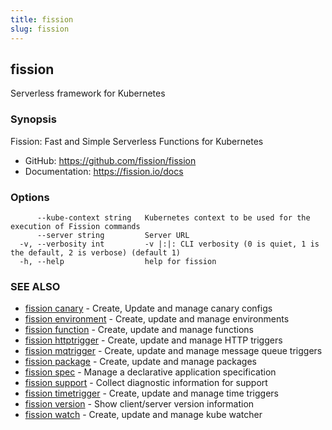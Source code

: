 ```yaml
---
title: fission
slug: fission
---
```

## fission

Serverless framework for Kubernetes

### Synopsis

Fission: Fast and Simple Serverless Functions for Kubernetes

 * GitHub: https://github.com/fission/fission
 * Documentation: https://fission.io/docs


### Options

```
      --kube-context string   Kubernetes context to be used for the execution of Fission commands
      --server string         Server URL
  -v, --verbosity int         -v |:|: CLI verbosity (0 is quiet, 1 is the default, 2 is verbose) (default 1)
  -h, --help                  help for fission
```

### SEE ALSO

* [fission canary](/docs/fission-cli/fission_canary/)	 - Create, Update and manage canary configs
* [fission environment](/docs/fission-cli/fission_environment/)	 - Create, update and manage environments
* [fission function](/docs/fission-cli/fission_function/)	 - Create, update and manage functions
* [fission httptrigger](/docs/fission-cli/fission_httptrigger/)	 - Create, update and manage HTTP triggers
* [fission mqtrigger](/docs/fission-cli/fission_mqtrigger/)	 - Create, update and manage message queue triggers
* [fission package](/docs/fission-cli/fission_package/)	 - Create, update and manage packages
* [fission spec](/docs/fission-cli/fission_spec/)	 - Manage a declarative application specification
* [fission support](/docs/fission-cli/fission_support/)	 - Collect diagnostic information for support
* [fission timetrigger](/docs/fission-cli/fission_timetrigger/)	 - Create, update and manage time triggers
* [fission version](/docs/fission-cli/fission_version/)	 - Show client/server version information
* [fission watch](/docs/fission-cli/fission_watch/)	 - Create, update and manage kube watcher


